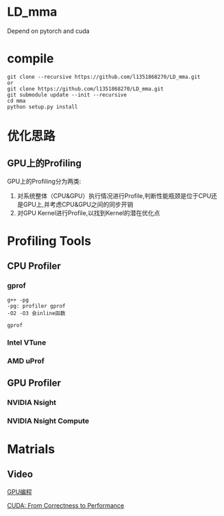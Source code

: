 # LD_mma
Depend on pytorch and cuda

# compile
```
git clone --recursive https://github.com/l1351868270/LD_mma.git
or
git clone https://github.com/l1351868270/LD_mma.git
git submodule update --init --recursive
cd mma
python setup.py install

```
# 优化思路
## GPU上的Profiling
GPU上的Profiling分为两类:
1. 对系统整体（CPU&GPU）执行情况进行Profile,判断性能瓶颈是位于CPU还是GPU上,并考虑CPU&GPU之间的同步开销
2. 对GPU Kernel进行Profile,以找到Kernel的潜在优化点
# Profiling Tools
## CPU Profiler
### gprof
```
g++ -pg
-pg: profiler gprof
-O2 -O3 会inline函数

gprof 

```

### Intel VTune
### AMD uProf

## GPU Profiler
### NVIDIA Nsight

### NVIDIA Nsight Compute

# Matrials
## Video
[GPU编程](https://www.bilibili.com/video/BV1424y1i7xe)

[CUDA: From Correctness to Performance](https://wiki.lcpu.dev/hpc/from-scratch/cuda)


